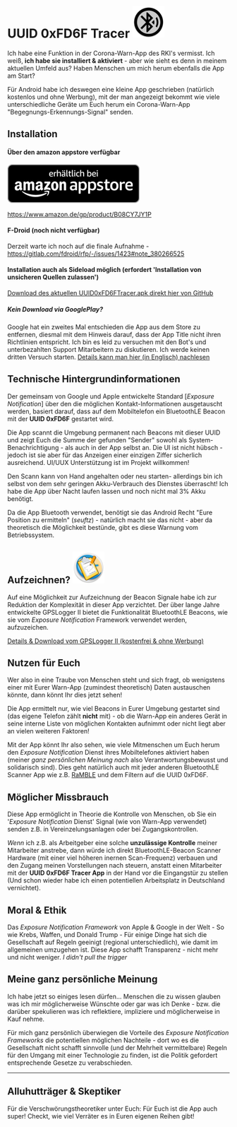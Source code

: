# UUID 0xFD6F Tracer ![AppLogo](./app/src/main/res/mipmap-hdpi/ic_launcher_round.png)

Ich habe eine Funktion in der Corona-Warn-App des RKI's vermisst. Ich weiß, **ich habe sie installiert & aktiviert** -
aber wie sieht es denn in meinem aktuellen Umfeld aus? Haben Menschen um mich herum ebenfalls die App am Start?

Für Android habe ich deswegen eine kleine App geschrieben (natürlich kostenlos und ohne Werbung), mit der man angezeigt
bekommt wie viele unterschiedliche Geräte um Euch herum ein Corona-Warn-App "Begegnungs-Erkennungs-Signal" senden.

## Installation
#### Über den amazon appstore verfügbar
[![amazon appstore](./misc/amazon/amazon-appstore-badge-de-black.png)](https://www.amazon.de/gp/product/B08CY7JY1P)

https://www.amazon.de/gp/product/B08CY7JY1P

#### F-Droid (noch nicht verfügbar)
Derzeit warte ich noch auf die finale Aufnahme - https://gitlab.com/fdroid/rfp/-/issues/1423#note_380266525

#### Installation auch als Sideload möglich (erfordert 'Installation von unsicheren Quellen zulassen')
[Download des aktuellen UUID0xFD6FTracer.apk direkt hier von GitHub](https://github.com/marq24/UUID0xFD6FTracer/releases/download/0.9.1.5/UUID0xFD6F_v0.9.1.5.apk)

##### Kein Download via GooglePlay?
Google hat ein zweites Mal entschieden die App aus dem Store zu entfernen, diesmal mit dem Hinweis darauf, dass der App
Title nicht ihren Richtlinien entspricht. Ich bin es leid zu versuchen mit den Bot's und unterbezahlten Support
Mitarbeitern zu diskutieren. Ich werde keinen dritten Versuch starten.
[Details kann man hier (in Englisch) nachlesen](/GOOGLEPLAYSTORE.md)


## Technische Hintergrundinformationen
Der gemeinsam von Google und Apple entwickelte Standard [_Exposure Notification_] über den die möglichen
Kontakt-Informationen ausgetauscht werden, basiert darauf, dass auf dem Mobiltelefon ein BluetoothLE Beacon mit der
**UUID 0xFD6F** gestartet wird.

Die App scannt die Umgebung permanent nach Beacons mit dieser UUID und zeigt Euch die Summe der gefunden "Sender" sowohl
als System-Benachrichtigung - als auch in der App selbst an. Die UI ist nicht hübsch - jedoch ist sie aber für das
Anzeigen einer einzigen Ziffer sicherlich ausreichend. UI/UUX Unterstützung ist im Projekt willkommen!

Den Scann kann von Hand angehalten oder neu starten- allerdings bin ich selbst von dem sehr geringen Akku-Verbrauch des
Dienstes überrascht! Ich habe die App über Nacht laufen lassen und noch nicht mal 3% Akku benötigt.

Da die App Bluetooth verwendet, benötigt sie das Android Recht "Eure Position zu ermitteln" (*seuftz*) - natürlich macht
sie das nicht - aber da theoretisch die Möglichkeit bestünde, gibt es diese Warnung vom Betriebssystem.


## Aufzeichnen? ![GPSLoggerII](./misc/docs/gpsl-icon.png)
Auf eine Möglichkeit zur Aufzeichnung der Beacon Signale habe ich zur Reduktion der Komplexität in dieser App
verzichtet. Der über lange Jahre entwickelte GPSLogger II bietet die Funktionalität BluetoothLE Beacons, wie sie vom
_Exposure Notification_ Framework verwendet werden, aufzuzeichen.

[Details & Download vom GPSLogger II (kostenfrei & ohne Werbung)](/LOGGING_de.md)


## Nutzen für Euch
Wer also in eine Traube von Menschen steht und sich fragt, ob wenigstens einer mit Eurer Warn-App (zumindest
theoretisch) Daten austauschen könnte, dann könnt Ihr dies jetzt sehen!

Die App ermittelt nur, wie viel Beacons in Eurer Umgebung gestartet sind (das eigene Telefon zählt **nicht** mit) - ob
die Warn-App ein anderes Gerät in seine interne Liste von möglichen Kontakten aufnimmt oder nicht liegt aber an vielen
weiteren Faktoren!

Mit der App könnt Ihr also sehen, wie viele Mitmenschen um Euch herum den _Exposure Notification_ Dienst ihres
Mobiltelefones aktiviert haben (meiner _ganz persönlichen Meinung nach_ also Verantwortungsbewusst und solidarisch
sind). Dies geht natürlich auch mit jeder anderen BluetoothLE Scanner App wie z.B.
[RaMBLE](https://play.google.com/store/apps/details?id=com.contextis.android.BLEScanner&hl=en) und dem Filtern auf die
UUID 0xFD6F.


## Möglicher Missbrauch
Diese App ermöglicht in Theorie die Kontrolle von Menschen, ob Sie ein '_Exposure Notification_ Dienst' Signal (wie von
Warn-App verwendet) senden z.B. in Vereinzelungsanlagen oder bei Zugangskontrollen.

_Wenn_ ich z.B. als Arbeitgeber eine solche __unzulässige Kontrolle__ meiner Mitarbeiter anstrebe, dann würde ich direkt
BluetoothLE-Beacon Scanner Hardware (mit einer viel höheren inernen Scan-Frequenz) verbauen und den Zugang meinen
Vorstellungen nach steuern, anstatt einen Mitarbeiter mit der **UUID 0xFD6F Tracer App** in der Hand vor die Eingangstür
zu stellen (Und schon wieder habe ich einen potentiellen Arbeitsplatz in Deutschland vernichtet).


## Moral & Ethik
Das _Exposure Notification Framework_ von Apple & Google in der Welt - So wie Krebs, Waffen, und Donald Trump - Für
einige Dinge hat sich die Gesellschaft auf Regeln geeinigt (regional unterschiedlich), wie damit im allgemeinen
umzugehen ist. Diese App schafft Transparenz - nicht mehr und nicht weniger. _I didn't pull the trigger_

[//]: # (Vorab - Natürlich birgt ein _nicht vorhandener_ 'Exposurenotification Dienst' **keine** potentielle Gefahr einer Körperverletzung!)
[//]: # (Wenn mir jemand heute in Gütersloh einen Baseballschläger swingend entgegenkommt, dann treffe ich ganz alleine die Entscheidung [basierend auf meiner persönlichen Einstellung] ob und wie ich diesem Mitmenschen offen und unvoreingenommen begegne [oder es ggf. doch vermeide]. Wenn mir jemand mit einem Stiletto in der Hand entgegen kommt, habe ich weniger Möglichkeiten mein eigenes Verhalten der aktuellen Situation anzupassen [weshalb es mir durchaus Sinn ergibt, das solche Messer hierzulande Verboten sind].)
[//]: # ("_Ja - aber das ist doch was völlig anders_" - I don't think so!)    
   

## Meine ganz persönliche Meinung
Ich habe jetzt so einiges lesen dürfen... Menschen die zu wissen glauben was ich mir möglicherweise Wünschte oder gar
was ich Denke - bzw. die darüber spekulieren was ich reflektiere, impliziere und möglicherweise in Kauf nehme.

Für mich ganz persönlich überwiegen die Vorteile des _Exposure Notification Frameworks_ die potentiellen möglichen
Nachteile - dort wo es die Gesellschaft nicht schafft sinnvolle (und der Mehrheit vermittelbare) Regeln für den Umgang
mit einer Technologie zu finden, ist die Politik gefordert entsprechende Gesetze zu verabschieden.
  
[//]: # (Schon so einige male habe ich mich in den letzten Monaten dabei ertappt, dass ich Denke, dass ich mit wünschte "_Corona mache doch bitte Unfruchtbar/Impotent_")

---
## Alluhutträger & Skeptiker
Für die Verschwörungstheoretiker unter Euch: Für Euch ist die App auch super! Checkt, wie viel Verräter es in Euren
eigenen Reihen gibt!
